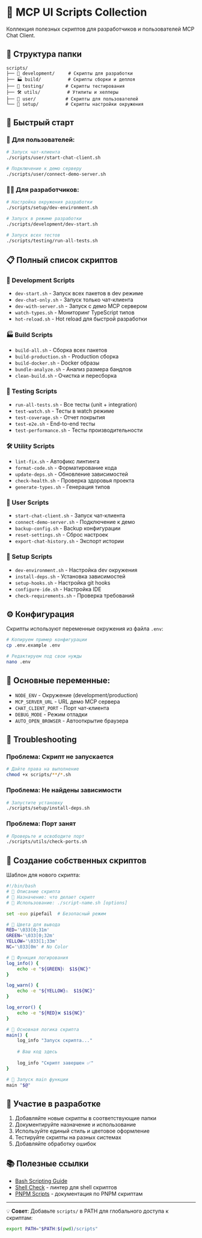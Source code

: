 # 🚀 MCP UI Scripts Collection

Коллекция полезных скриптов для разработчиков и пользователей MCP Chat Client.

## 📂 Структура папки

```
scripts/
├── 🚀 development/     # Скрипты для разработки
├── 🏭 build/          # Скрипты сборки и деплоя
├── 🧪 testing/        # Скрипты тестирования
├── 🛠️ utils/          # Утилиты и хелперы
├── 📱 user/           # Скрипты для пользователей
└── 🔧 setup/          # Скрипты настройки окружения
```

## 🚀 Быстрый старт

### 🎯 Для пользователей:
```bash
# Запуск чат-клиента
./scripts/user/start-chat-client.sh

# Подключение к демо серверу
./scripts/user/connect-demo-server.sh
```

### 👨‍💻 Для разработчиков:
```bash
# Настройка окружения разработки
./scripts/setup/dev-environment.sh

# Запуск в режиме разработки
./scripts/development/dev-start.sh

# Запуск всех тестов
./scripts/testing/run-all-tests.sh
```

## 📋 Полный список скриптов

### 🚀 Development Scripts
- `dev-start.sh` - Запуск всех пакетов в dev режиме
- `dev-chat-only.sh` - Запуск только чат-клиента
- `dev-with-server.sh` - Запуск с демо MCP сервером
- `watch-types.sh` - Мониторинг TypeScript типов
- `hot-reload.sh` - Hot reload для быстрой разработки

### 🏭 Build Scripts
- `build-all.sh` - Сборка всех пакетов
- `build-production.sh` - Production сборка
- `build-docker.sh` - Docker образы
- `bundle-analyze.sh` - Анализ размера бандлов
- `clean-build.sh` - Очистка и пересборка

### 🧪 Testing Scripts
- `run-all-tests.sh` - Все тесты (unit + integration)
- `test-watch.sh` - Тесты в watch режиме
- `test-coverage.sh` - Отчет покрытия
- `test-e2e.sh` - End-to-end тесты
- `test-performance.sh` - Тесты производительности

### 🛠️ Utility Scripts
- `lint-fix.sh` - Автофикс линтинга
- `format-code.sh` - Форматирование кода
- `update-deps.sh` - Обновление зависимостей
- `check-health.sh` - Проверка здоровья проекта
- `generate-types.sh` - Генерация типов

### 📱 User Scripts
- `start-chat-client.sh` - Запуск чат-клиента
- `connect-demo-server.sh` - Подключение к демо
- `backup-config.sh` - Backup конфигурации
- `reset-settings.sh` - Сброс настроек
- `export-chat-history.sh` - Экспорт истории

### 🔧 Setup Scripts
- `dev-environment.sh` - Настройка dev окружения
- `install-deps.sh` - Установка зависимостей
- `setup-hooks.sh` - Настройка git hooks
- `configure-ide.sh` - Настройка IDE
- `check-requirements.sh` - Проверка требований

## ⚙️ Конфигурация

Скрипты используют переменные окружения из файла `.env`:

```bash
# Копируем пример конфигурации
cp .env.example .env

# Редактируем под свои нужды
nano .env
```

## 🎯 Основные переменные:

- `NODE_ENV` - Окружение (development/production)
- `MCP_SERVER_URL` - URL демо MCP сервера
- `CHAT_CLIENT_PORT` - Порт чат-клиента
- `DEBUG_MODE` - Режим отладки
- `AUTO_OPEN_BROWSER` - Автооткрытие браузера

## 🚨 Troubleshooting

### Проблема: Скрипт не запускается
```bash
# Дайте права на выполнение
chmod +x scripts/**/*.sh
```

### Проблема: Не найдены зависимости
```bash
# Запустите установку
./scripts/setup/install-deps.sh
```

### Проблема: Порт занят
```bash
# Проверьте и освободите порт
./scripts/utils/check-ports.sh
```

## 📝 Создание собственных скриптов

Шаблон для нового скрипта:

```bash
#!/bin/bash
# 📝 Описание скрипта
# 🎯 Назначение: что делает скрипт
# 🚀 Использование: ./script-name.sh [options]

set -euo pipefail  # Безопасный режим

# 🎨 Цвета для вывода
RED='\033[0;31m'
GREEN='\033[0;32m'
YELLOW='\033[1;33m'
NC='\033[0m' # No Color

# 📝 Функция логирования
log_info() {
    echo -e "${GREEN}ℹ️  $1${NC}"
}

log_warn() {
    echo -e "${YELLOW}⚠️  $1${NC}"
}

log_error() {
    echo -e "${RED}❌ $1${NC}"
}

# 🚀 Основная логика скрипта
main() {
    log_info "Запуск скрипта..."
    
    # Ваш код здесь
    
    log_info "Скрипт завершен ✅"
}

# 🎯 Запуск main функции
main "$@"
```

## 🤝 Участие в разработке

1. Добавляйте новые скрипты в соответствующие папки
2. Документируйте назначение и использование
3. Используйте единый стиль и цветовое оформление
4. Тестируйте скрипты на разных системах
5. Добавляйте обработку ошибок

## 📚 Полезные ссылки

- [Bash Scripting Guide](https://www.gnu.org/software/bash/manual/)
- [Shell Check](https://www.shellcheck.net/) - линтер для shell скриптов
- [PNPM Scripts](https://pnpm.io/cli/run) - документация по PNPM скриптам

---

💡 **Совет**: Добавьте `scripts/` в PATH для глобального доступа к скриптам:

```bash
export PATH="$PATH:$(pwd)/scripts"
```
